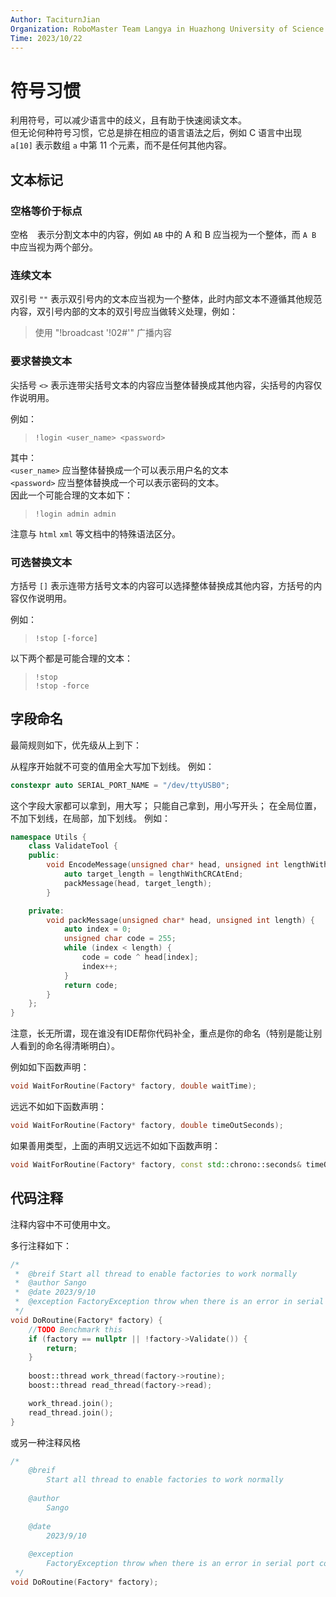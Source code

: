 ```yaml
---
Author: TaciturnJian
Organization: RoboMaster Team Langya in Huazhong University of Science and Technology
Time: 2023/10/22
---
```

# 符号习惯

利用符号，可以减少语言中的歧义，且有助于快速阅读文本。   
但无论何种符号习惯，它总是排在相应的语言语法之后，例如 C 语言中出现 `a[10]` 表示数组 `a` 中第 11 个元素，而不是任何其他内容。

## 文本标记

### 空格等价于标点

空格 ` ` 表示分割文本中的内容，例如 `AB` 中的 A 和 B 应当视为一个整体，而 `A B` 中应当视为两个部分。

### 连续文本

双引号 `""` 表示双引号内的文本应当视为一个整体，此时内部文本不遵循其他规范内容，双引号内部的文本的双引号应当做转义处理，例如：

> 使用 "!broadcast '!02#'" 广播内容

### 要求替换文本

尖括号 `<>` 表示连带尖括号文本的内容应当整体替换成其他内容，尖括号的内容仅作说明用。

例如：

> `!login <user_name> <password>` 

其中：  
`<user_name>` 应当整体替换成一个可以表示用户名的文本  
`<password>` 应当整体替换成一个可以表示密码的文本。  
因此一个可能合理的文本如下：

> `!login admin admin`

注意与 `html` `xml` 等文档中的特殊语法区分。

### 可选替换文本

方括号 `[]` 表示连带方括号文本的内容可以选择整体替换成其他内容，方括号的内容仅作说明用。

例如：

> `!stop [-force]`

以下两个都是可能合理的文本：

> `!stop`  
> `!stop -force`

## 字段命名

最简规则如下，优先级从上到下：

从程序开始就不可变的值用全大写加下划线。
例如：

```C++
constexpr auto SERIAL_PORT_NAME = "/dev/ttyUSB0";
```

这个字段大家都可以拿到，用大写；
只能自己拿到，用小写开头；
在全局位置，不加下划线，在局部，加下划线。
例如：

```C++
namespace Utils {
	class ValidateTool {
	public:
		void EncodeMessage(unsigned char* head, unsigned int lengthWithCRCAtEnd) {
			auto target_length = lengthWithCRCAtEnd;
			packMessage(head, target_length);
		}

	private:
		void packMessage(unsigned char* head, unsigned int length) {
			auto index = 0;
			unsigned char code = 255;
			while (index < length) {
				code = code ^ head[index];
				index++;
			}
			return code;
		}
	};
}
```

注意，长无所谓，现在谁没有IDE帮你代码补全，重点是你的命名（特别是能让别人看到的命名得清晰明白）。

例如如下函数声明：

```C++
void WaitForRoutine(Factory* factory, double waitTime);
```

远远不如如下函数声明：

```C++
void WaitForRoutine(Factory* factory, double timeOutSeconds);
```

如果善用类型，上面的声明又远远不如如下函数声明：

```C++
void WaitForRoutine(Factory* factory, const std::chrono::seconds& timeOut);
```

## 代码注释

注释内容中不可使用中文。

多行注释如下：

```C++
/*
 *  @breif Start all thread to enable factories to work normally
 *  @author Sango
 *  @date 2023/9/10
 *  @exception FactoryException throw when there is an error in serial port connection
 */
void DoRoutine(Factory* factory) {
	//TODO Benchmark this
	if (factory == nullptr || !factory->Validate()) {
		return;
	}
	
	boost::thread work_thread(factory->routine);
	boost::thread read_thread(factory->read);

	work_thread.join();
	read_thread.join();
}
`````

或另一种注释风格

```C++
/*
	@breif 
		Start all thread to enable factories to work normally
		
	@author 
		Sango
	
	@date 
		2023/9/10
	
	@exception 
		FactoryException throw when there is an error in serial port connection
 */
void DoRoutine(Factory* factory);
```
